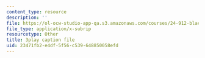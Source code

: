 ```yaml
---
content_type: resource
description: ''
file: https://ol-ocw-studio-app-qa.s3.amazonaws.com/courses/24-912-black-matters-introduction-to-black-studies-spring-2017/23471fb2e4df5f56c539648850058efd_5iD590uppi8.srt
file_type: application/x-subrip
resourcetype: Other
title: 3play caption file
uid: 23471fb2-e4df-5f56-c539-648850058efd
---
```


